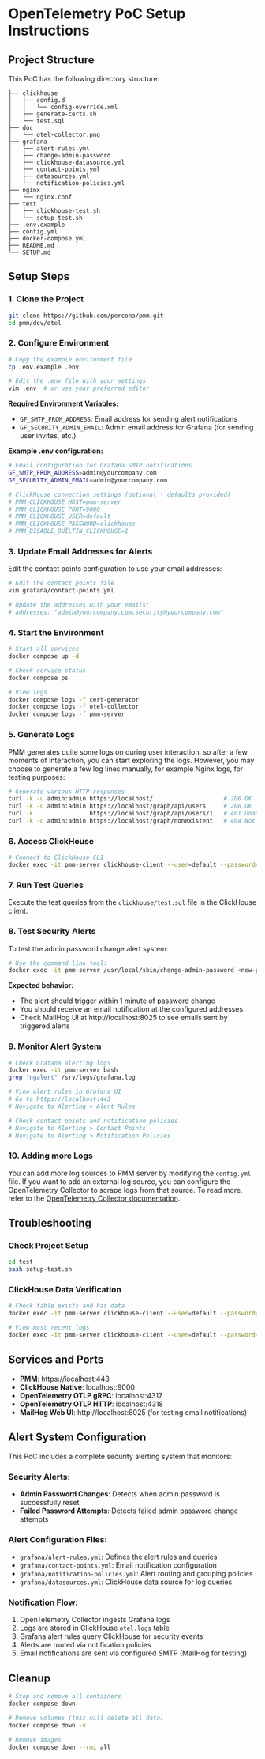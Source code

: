 # OpenTelemetry PoC Setup Instructions

## Project Structure
This PoC has the following directory structure:

```
├── clickhouse
│   ├── config.d
│   │   └── config-override.xml
│   ├── generate-certs.sh
│   └── test.sql
├── doc
│   └── otel-collector.png
├── grafana
│   ├── alert-rules.yml
│   ├── change-admin-password
│   ├── clickhouse-datasource.yml
│   ├── contact-points.yml
│   ├── datasources.yml
│   └── notification-policies.yml
├── nginx
│   └── nginx.conf
├── test
│   ├── clickhouse-test.sh
│   └── setup-test.sh
├── .env.example
├── config.yml
├── docker-compose.yml
├── README.md
└── SETUP.md

```

## Setup Steps

### 1. Clone the Project
```bash
git clone https://github.com/percona/pmm.git
cd pmm/dev/otel
```

### 2. Configure Environment
```bash
# Copy the example environment file
cp .env.example .env

# Edit the .env file with your settings
vim .env  # or use your preferred editor
```

**Required Environment Variables:**
- `GF_SMTP_FROM_ADDRESS`: Email address for sending alert notifications
- `GF_SECURITY_ADMIN_EMAIL`: Admin email address for Grafana (for sending user invites, etc.)

**Example .env configuration:**
```bash
# Email configuration for Grafana SMTP notifications
GF_SMTP_FROM_ADDRESS=admin@yourcompany.com
GF_SECURITY_ADMIN_EMAIL=admin@yourcompany.com

# ClickHouse connection settings (optional - defaults provided)
# PMM_CLICKHOUSE_HOST=pmm-server
# PMM_CLICKHOUSE_PORT=9000
# PMM_CLICKHOUSE_USER=default
# PMM_CLICKHOUSE_PASSWORD=clickhouse
# PMM_DISABLE_BUILTIN_CLICKHOUSE=1
```

### 3. Update Email Addresses for Alerts
Edit the contact points configuration to use your email addresses:
```bash
# Edit the contact points file
vim grafana/contact-points.yml

# Update the addresses with your emails:
# addresses: "admin@yourcompany.com;security@yourcompany.com"
```

### 4. Start the Environment
```bash
# Start all services
docker compose up -d

# Check service status
docker compose ps

# View logs
docker compose logs -f cert-generator
docker compose logs -f otel-collector
docker compose logs -f pmm-server
```

### 5. Generate Logs
PMM generates quite some logs on during user interaction, so after a few moments of interaction, you can start exploring the logs. However, you may choose to generate a few log lines manually, for example Nginx logs, for testing purposes:

```bash
# Generate various HTTP responses
curl -k -u admin:admin https://localhost/                    # 200 OK
curl -k -u admin:admin https://localhost/graph/api/users     # 200 OK
curl -k                https://localhost/graph/api/users/1   # 401 Unauthorized
curl -k -u admin:admin https://localhost/graph/nonexistent   # 404 Not Found
```

### 6. Access ClickHouse
```bash
# Connect to ClickHouse CLI
docker exec -it pmm-server clickhouse-client --user=default --password=clickhouse --database=otel
```

### 7. Run Test Queries
Execute the test queries from the `clickhouse/test.sql` file in the ClickHouse client.

### 8. Test Security Alerts
To test the admin password change alert system:

```bash
# Use the command line tool:
docker exec -it pmm-server /usr/local/sbin/change-admin-password <new-password>
```

**Expected behavior:**
- The alert should trigger within 1 minute of password change
- You should receive an email notification at the configured addresses
- Check MailHog UI at http://localhost:8025 to see emails sent by triggered alerts

### 9. Monitor Alert System
```bash
# Check Grafana alerting logs
docker exec -it pmm-server bash
grep "ngalert" /srv/logs/grafana.log

# View alert rules in Grafana UI
# Go to https://localhost:443
# Navigate to Alerting > Alert Rules

# Check contact points and notification policies
# Navigate to Alerting > Contact Points
# Navigate to Alerting > Notification Policies
```

### 10. Adding more Logs
You can add more log sources to PMM server by modifying the `config.yml` file. If you want to add an external log source, you can configure the OpenTelemetry Collector to scrape logs from that source. To read more, refer to the [OpenTelemetry Collector documentation](https://opentelemetry.io/docs/collector/configuration).

## Troubleshooting

### Check Project Setup
```bash
cd test
bash setup-test.sh
```

### ClickHouse Data Verification
```bash
# Check table exists and has data
docker exec -it pmm-server clickhouse-client --user=default --password=clickhouse --database=otel -q "SELECT count() FROM otel.logs"

# View most recent logs
docker exec -it pmm-server clickhouse-client --user=default --password=clickhouse --database=otel -q "SELECT * FROM otel.logs ORDER BY Timestamp DESC LIMIT 10"
```

## Services and Ports

- **PMM**: https://localhost:443
- **ClickHouse Native**: localhost:9000
- **OpenTelemetry OTLP gRPC**: localhost:4317
- **OpenTelemetry OTLP HTTP**: localhost:4318
- **MailHog Web UI**: http://localhost:8025 (for testing email notifications)

## Alert System Configuration

This PoC includes a complete security alerting system that monitors:

### Security Alerts:
- **Admin Password Changes**: Detects when admin password is successfully reset
- **Failed Password Attempts**: Detects failed admin password change attempts

### Alert Configuration Files:
- `grafana/alert-rules.yml`: Defines the alert rules and queries
- `grafana/contact-points.yml`: Email notification configuration
- `grafana/notification-policies.yml`: Alert routing and grouping policies
- `grafana/datasources.yml`: ClickHouse data source for log queries

### Notification Flow:
1. OpenTelemetry Collector ingests Grafana logs
2. Logs are stored in ClickHouse `otel.logs` table
3. Grafana alert rules query ClickHouse for security events
4. Alerts are routed via notification policies
5. Email notifications are sent via configured SMTP (MailHog for testing)

## Cleanup
```bash
# Stop and remove all containers
docker compose down

# Remove volumes (this will delete all data)
docker compose down -v

# Remove images
docker compose down --rmi all
```
